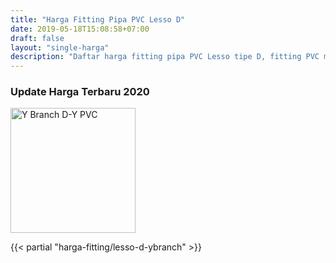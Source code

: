 ```yaml
---
title: "Harga Fitting Pipa PVC Lesso D"
date: 2019-05-18T15:08:58+07:00
draft: false
layout: "single-harga"
description: "Daftar harga fitting pipa PVC Lesso tipe D, fitting PVC murah berkualitas."
---
```


### Update Harga Terbaru 2020

<img src="../img/fitting-pvc/y-branch-lesso-d-y.png" alt="Y Branch D-Y PVC" width="200">

{{< partial "harga-fitting/lesso-d-ybranch" >}}